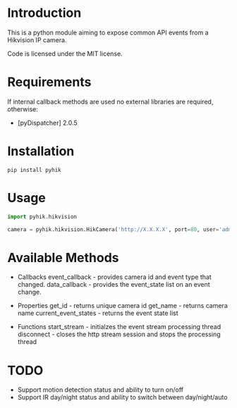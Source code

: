 # Introduction

This is a python module aiming to expose common API events from a Hikvision IP camera.

Code is licensed under the MIT license.


# Requirements

If internal callback methods are used no external libraries are required, otherwise:
* [pyDispatcher] 2.0.5 

# Installation

```pip install pyhik```

# Usage

```python
import pyhik.hikvision

camera = pyhik.hikvision.HikCamera('http://X.X.X.X', port=80, user='admin', pass='1234')
```

# Available Methods

* Callbacks
event_callback - provides camera id and event type that changed.
data_callback - provides the event_state list on an event change.

* Properties
get_id - returns unique camera id
get_name - returns camera name
current_event_states - returns the event state list

* Functions
start_stream - initialzes the event stream processing thread
disconnect - closes the http stream session and stops the processing thread

# TODO

* Support motion detection status and ability to turn on/off
* Support IR day/night status and ability to switch between day/night/auto
